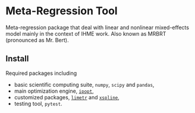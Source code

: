 # Meta-Regression Tool

Meta-regression package that deal with linear and
nonlinear mixed-effects model mainly in the context of IHME work.
Also known as MRBRT (pronounced as Mr. Bert).

## Install
Required packages including
* basic scientific computing suite, `numpy`, `scipy` and `pandas`,
* main optimization engine, [`ipopt`](https://github.com/matthias-k/cyipopt),
* customized packages, [`limetr`](https://github.com/zhengp0/limetr) and
 [`xspline`](https://github.com/zhengp0/xspline),
* testing tool, `pytest`.

